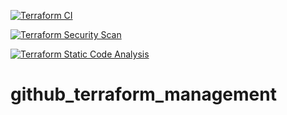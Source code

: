 [![Terraform CI](https://github.com/erasmolpaorg/github_terraform_management/actions/workflows/tf-ci.yaml/badge.svg)](https://github.com/erasmolpaorg/github_terraform_management/actions/workflows/tf-ci.yaml)

[![Terraform Security Scan](https://github.com/erasmolpa/github_terraform_management/actions/workflows/tf-sec.yaml/badge.svg)](https://github.com/erasmolpa/github_terraform_management/actions/workflows/tf-sec.yaml)

[![Terraform Static Code Analysis](https://github.com/erasmolpa/github_terraform_management/actions/workflows/tf-code-analysis.yaml/badge.svg)](https://github.com/erasmolpa/github_terraform_management/actions/workflows/tf-code-analysis.yaml)


# github_terraform_management
